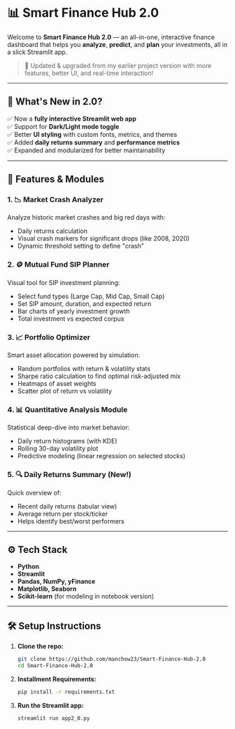 # 📊 Smart Finance Hub 2.0

Welcome to **Smart Finance Hub 2.0** — an all-in-one, interactive finance dashboard that helps you **analyze**, **predict**, and **plan** your investments, all in a slick Streamlit app.

> 🔁 Updated & upgraded from my earlier project version with more features, better UI, and real-time interaction!

---

## 🚀 What's New in 2.0?

✅ Now a **fully interactive Streamlit web app**  
✅ Support for **Dark/Light mode toggle**  
✅ Better **UI styling** with custom fonts, metrics, and themes  
✅ Added **daily returns summary** and **performance metrics**  
✅ Expanded and modularized for better maintainability

---

## 🧩 Features & Modules

### 1. 📉 Market Crash Analyzer
Analyze historic market crashes and big red days with:
- Daily returns calculation
- Visual crash markers for significant drops (like 2008, 2020)
- Dynamic threshold setting to define "crash"

### 2. 🪙 Mutual Fund SIP Planner
Visual tool for SIP investment planning:
- Select fund types (Large Cap, Mid Cap, Small Cap)
- Set SIP amount, duration, and expected return
- Bar charts of yearly investment growth
- Total investment vs expected corpus

### 3. 📈 Portfolio Optimizer
Smart asset allocation powered by simulation:
- Random portfolios with return & volatility stats
- Sharpe ratio calculation to find optimal risk-adjusted mix
- Heatmaps of asset weights
- Scatter plot of return vs volatility

### 4. 📊 Quantitative Analysis Module
Statistical deep-dive into market behavior:
- Daily return histograms (with KDE)
- Rolling 30-day volatility plot
- Predictive modeling (linear regression on selected stocks)

### 5. 🔍 Daily Returns Summary (New!)
Quick overview of:
- Recent daily returns (tabular view)
- Average return per stock/ticker
- Helps identify best/worst performers

---

## ⚙️ Tech Stack

- **Python**
- **Streamlit**
- **Pandas, NumPy, yFinance**
- **Matplotlib, Seaborn**
- **Scikit-learn** (for modeling in notebook version)

---

## 🛠️ Setup Instructions

1. **Clone the repo:**
   ```bash
   git clone https://github.com/manchow23/Smart-Finance-Hub-2.0
   cd Smart-Finance-Hub-2.0

2. **Installment Requirements:**
    ```bash
    pip install -r requirements.txt

3. **Run the Streamlit app:**
    ```bash
    streamlit run app2_0.py

